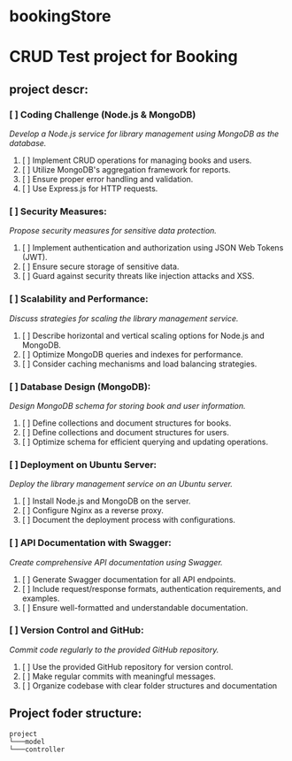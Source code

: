 # bookingStore

# CRUD Test project for Booking

## project descr:

### [ ] Coding Challenge (Node.js & MongoDB)
*Develop a Node.js service for library management using MongoDB as the database.*
1. [ ] Implement CRUD operations for managing books and users.
2. [ ] Utilize MongoDB's aggregation framework for reports.
3. [ ] Ensure proper error handling and validation.
4. [ ] Use Express.js for HTTP requests.

### [ ] Security Measures:
*Propose security measures for sensitive data protection.*
1. [ ] Implement authentication and authorization using JSON Web Tokens (JWT).
2. [ ] Ensure secure storage of sensitive data.
3. [ ] Guard against security threats like injection attacks and XSS.

### [ ] Scalability and Performance:
*Discuss strategies for scaling the library management service.*
1. [ ] Describe horizontal and vertical scaling options for Node.js and MongoDB.
2. [ ] Optimize MongoDB queries and indexes for performance.
3. [ ] Consider caching mechanisms and load balancing strategies.

### [ ] Database Design (MongoDB):
*Design MongoDB schema for storing book and user information.*
1. [ ] Define collections and document structures for books.
2. [ ] Define collections and document structures for users. 
3. [ ] Optimize schema for efficient querying and updating operations. 

### [ ] Deployment on Ubuntu Server:
*Deploy the library management service on an Ubuntu server.*
1. [ ] Install Node.js and MongoDB on the server.
2. [ ] Configure Nginx as a reverse proxy.
3. [ ] Document the deployment process with configurations.

### [ ] API Documentation with Swagger:
*Create comprehensive API documentation using Swagger.*
1. [ ] Generate Swagger documentation for all API endpoints.
2. [ ] Include request/response formats, authentication requirements, and examples.
3. [ ] Ensure well-formatted and understandable documentation.

### [ ] Version Control and GitHub:
*Commit code regularly to the provided GitHub repository.*
1. [ ] Use the provided GitHub repository for version control.
2. [ ] Make regular commits with meaningful messages.
3. [ ] Organize codebase with clear folder structures and documentation

## Project foder structure:

```
project  
└───model
└───controller
```